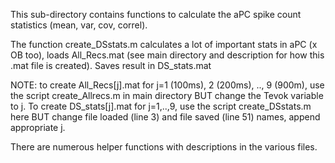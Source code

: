 This sub-directory contains functions to calculate the aPC spike count statistics (mean, var, cov, correl).

The function create_DSstats.m calculates a lot of important stats in aPC (x OB too), loads All_Recs.mat (see main directory and description for how this .mat file is created). 
Saves result in DS_stats.mat

NOTE: to create All_Recs[j].mat for j=1 (100ms), 2 (200ms), .., 9 (900m), use the script create_Allrecs.m in main directory BUT change the Tevok variable to j.
To create DS_stats[j].mat for j=1,..,9, use the script create_DSstats.m here BUT change file loaded (line 3) and file saved (line 51) names, append appropriate j.

There are numerous helper functions with descriptions in the various files.
